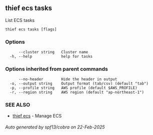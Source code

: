 ## thief ecs tasks

List ECS tasks

```
thief ecs tasks [flags]
```

### Options

```
      --cluster string   Cluster name
  -h, --help             help for tasks
```

### Options inherited from parent commands

```
      --no-header        Hide the header in output
  -o, --output string    Output format (tab/csv) (default "tab")
  -p, --profile string   AWS profile (default $AWS_PROFILE)
  -r, --region string    AWS region (default "ap-northeast-1")
```

### SEE ALSO

* [thief ecs](thief_ecs.md)	 - Manage ECS

###### Auto generated by spf13/cobra on 22-Feb-2025
